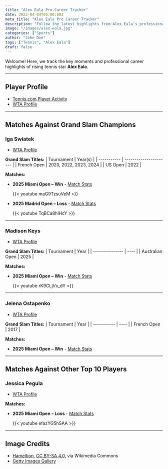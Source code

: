```yaml
---
title: "Alex Eala Pro Career Tracker"
date: 2022-04-04T05:00:00Z
meta_title: "Alex Eala Pro Career Tracker"
description: "Follow the latest highlights from Alex Eala's professional tennis career."
image: "/images/alex-eala.jpg"
categories: ["Sports"]
author: "John Doe"
tags: ["Tennis", "Alex Eala"]
draft: false
---
```


Welcome! Here, we track the key moments and professional career highlights of rising tennis star **Alex Eala**.

---

## Player Profile

- [Tennis.com Player Activity](https://www.tennis.com/players-rankings/alexandra-eala-sr-competitor-627278/activity/)
- [WTA Profile](https://www.wtatennis.com/players/330332/alexandra-eala/#overview)

---

## Matches Against Grand Slam Champions

### Iga Swiatek

- [WTA Profile](https://www.wtatennis.com/players/326408/iga-swiatek)

**Grand Slam Titles:**
| Tournament  | Year(s)                |
| ----------- | ---------------------- |
| French Open | 2020, 2022, 2023, 2024 |
| US Open     | 2022                   |

**Matches:**
- **2025 Miami Open – Win** - [Match Stats](https://www.tennis.com/tournaments/sr-tournament-2743-miami-usa/sr-match-58906263/)

  {{< youtube maG9TzsuVeM >}}

- **2025 Madrid Open – Loss** - [Match Stats](https://www.tennis.com/tournaments/sr-tournament-2785-madrid-spain/sr-match-59915292/)

  {{< youtube TqBCa8hIHcY >}}

---

### Madison Keys

- [WTA Profile](https://www.wtatennis.com/players/316959/madison-keys)

**Grand Slam Titles:**
| Tournament      | Year |
| --------------- | ---- |
| Australian Open | 2025 |

**Matches:**
- **2025 Miami Open – Win** - [Match Stats](https://www.tennis.com/tournaments/sr-tournament-2743-miami-usa/sr-match-58906303/)

  {{< youtube rK9CLjVv_dY >}}

---

### Jelena Ostapenko

- [WTA Profile](https://www.wtatennis.com/players/319939/jelena-ostapenko)

**Grand Slam Titles:**
| Tournament  | Year |
| ----------- | ---- |
| French Open | 2017 |

**Matches:**
- **2025 Miami Open – Win** - [Match Stats](https://www.tennis.com/tournaments/sr-tournament-2743-miami-usa/sr-match-58906325/)

---

## Matches Against Other Top 10 Players

### Jessica Pegula

- [WTA Profile](https://www.wtatennis.com/players/316956/jessica-pegula)

**Matches:**
- **2025 Miami Open – Loss** - [Match Stats](https://www.tennis.com/tournaments/sr-tournament-2743-miami-usa/sr-match-58906267/)

  {{< youtube efazYG5hSAA >}}

---

## Image Credits

- <a href="https://commons.wikimedia.org/wiki/File:Alex_Eala_(2024_US_Open)_02.jpg">Hameltion</a>, <a href="https://creativecommons.org/licenses/by-sa/4.0">CC BY-SA 4.0</a>, via Wikimedia Commons
- [Getty Images Gallery](https://www.gettyimages.com/search/2/image?family=editorial&phrase=alexandra%20eala)
